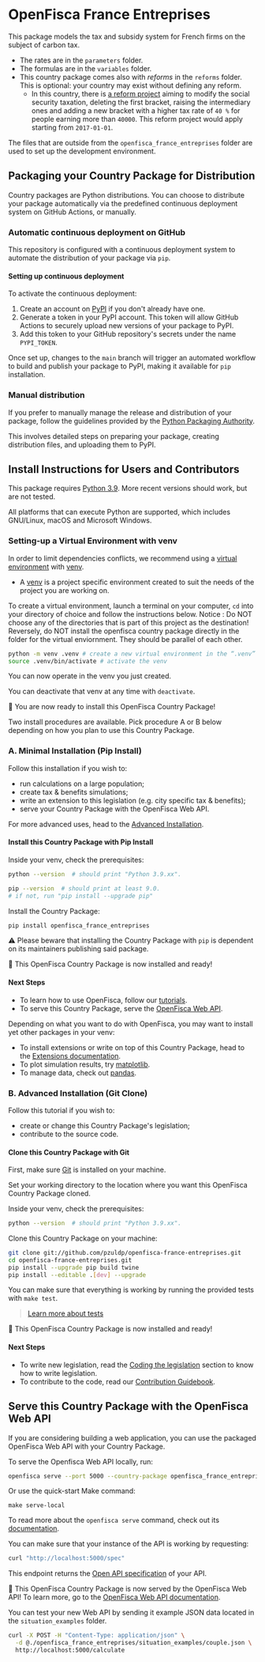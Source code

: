 # OpenFisca France Entreprises


This package models the tax and subsidy system for French firms on the subject of carbon tax.

- The rates are in the `parameters` folder.
- The formulas are in the `variables` folder.
- This country package comes also with *reforms* in the `reforms` folder. This is optional: your country may exist without defining any reform.
    - In this country, there is [a reform project](./openfisca_france_entreprises/reforms/modify_social_security_taxation.py) aiming to modify the social security taxation, deleting the first bracket, raising the intermediary ones and adding a new bracket with a higher tax rate of `40 %` for people earning more than `40000`. This reform project would apply starting from `2017-01-01`.

The files that are outside from the `openfisca_france_entreprises` folder are used to set up the development environment.

## Packaging your Country Package for Distribution

Country packages are Python distributions. You can choose to distribute your package automatically via the predefined continuous deployment system on GitHub Actions, or manually.

### Automatic continuous deployment on GitHub

This repository is configured with a continuous deployment system to automate the distribution of your package via `pip`.

#### Setting up continuous deployment

To activate the continuous deployment:

1. Create an account on [PyPI](https://pypi.org/) if you don't already have one.
2. Generate a token in your PyPI account. This token will allow GitHub Actions to securely upload new versions of your package to PyPI.
3. Add this token to your GitHub repository's secrets under the name `PYPI_TOKEN`.

Once set up, changes to the `main` branch will trigger an automated workflow to build and publish your package to PyPI, making it available for `pip` installation.

### Manual distribution

If you prefer to manually manage the release and distribution of your package, follow the guidelines provided by the [Python Packaging Authority](https://python-packaging-user-guide.readthedocs.io/tutorials/distributing-packages/#packaging-your-project).

This involves detailed steps on preparing your package, creating distribution files, and uploading them to PyPI.


## Install Instructions for Users and Contributors

This package requires [Python 3.9](https://www.python.org/downloads/release/python-390/). More recent versions should work, but are not tested.

All platforms that can execute Python are supported, which includes GNU/Linux, macOS and Microsoft Windows.

### Setting-up a Virtual Environment with venv

In order to limit dependencies conflicts, we recommend using a [virtual environment](https://www.python.org/dev/peps/pep-0405/) with [venv](https://docs.python.org/3/library/venv.html).

- A [venv](https://docs.python.org/3/library/venv.html) is a project specific environment created to suit the needs of the project you are working on.

To create a virtual environment, launch a terminal on your computer, `cd` into your directory of choice and follow the instructions below. Notice : Do NOT choose any of the directories that is part of this project as the destination! Reversely, do NOT install the openfisca country package directly in the folder for the virtual enviornment. They should be parallel of each other.

```sh
python -m venv .venv # create a new virtual environment in the “.venv” folder, which will contain all dependencies
source .venv/bin/activate # activate the venv
```

You can now operate in the venv you just created.

You can deactivate that venv at any time with `deactivate`.

:tada: You are now ready to install this OpenFisca Country Package!

Two install procedures are available. Pick procedure A or B below depending on how you plan to use this Country Package.

### A. Minimal Installation (Pip Install)

Follow this installation if you wish to:
- run calculations on a large population;
- create tax & benefits simulations;
- write an extension to this legislation (e.g. city specific tax & benefits);
- serve your Country Package with the OpenFisca Web API.

For more advanced uses, head to the [Advanced Installation](#advanced-installation-git-clone).

#### Install this Country Package with Pip Install

Inside your venv, check the prerequisites:

```sh
python --version  # should print "Python 3.9.xx".
```

```sh
pip --version  # should print at least 9.0.
# if not, run "pip install --upgrade pip"
```
Install the Country Package:

```sh
pip install openfisca_france_entreprises
```

:warning: Please beware that installing the Country Package with `pip` is dependent on its maintainers publishing said package.

:tada: This OpenFisca Country Package is now installed and ready!

#### Next Steps

- To learn how to use OpenFisca, follow our [tutorials](https://openfisca.org/doc/).
- To serve this Country Package, serve the [OpenFisca Web API](#serve-your-country-package-with-the-openFisca-web-api).

Depending on what you want to do with OpenFisca, you may want to install yet other packages in your venv:
- To install extensions or write on top of this Country Package, head to the [Extensions documentation](https://openfisca.org/doc/contribute/extensions.html).
- To plot simulation results, try [matplotlib](http://matplotlib.org/).
- To manage data, check out [pandas](http://pandas.pydata.org/).

### B. Advanced Installation (Git Clone)

Follow this tutorial if you wish to:
- create or change this Country Package's legislation;
- contribute to the source code.

#### Clone this Country Package with Git

First, make sure [Git](https://www.git-scm.com/) is installed on your machine.

Set your working directory to the location where you want this OpenFisca Country Package cloned.

Inside your venv, check the prerequisites:

```sh
python --version  # should print "Python 3.9.xx".
```

Clone this Country Package on your machine:

```sh
git clone git://github.com/pzuldp/openfisca-france-entreprises.git
cd openfisca-france-entreprises.git
pip install --upgrade pip build twine
pip install --editable .[dev] --upgrade
```

You can make sure that everything is working by running the provided tests with `make test`.

> [Learn more about tests](https://openfisca.org/doc/coding-the-legislation/writing_yaml_tests.html)

:tada: This OpenFisca Country Package is now installed and ready!

#### Next Steps

- To write new legislation, read the [Coding the legislation](https://openfisca.org/doc/coding-the-legislation/index.html) section to know how to write legislation.
- To contribute to the code, read our [Contribution Guidebook](https://openfisca.org/doc/contribute/index.html).

## Serve this Country Package with the OpenFisca Web API

If you are considering building a web application, you can use the packaged OpenFisca Web API with your Country Package.

To serve the Openfisca Web API locally, run:

```sh
openfisca serve --port 5000 --country-package openfisca_france_entreprises
```

Or use the quick-start Make command:

```
make serve-local
```

To read more about the `openfisca serve` command, check out its [documentation](https://openfisca.org/doc/openfisca-python-api/openfisca_serve.html).

You can make sure that your instance of the API is working by requesting:

```sh
curl "http://localhost:5000/spec"
```

This endpoint returns the [Open API specification](https://www.openapis.org/) of your API.

:tada: This OpenFisca Country Package is now served by the OpenFisca Web API! To learn more, go to the [OpenFisca Web API documentation](https://openfisca.org/doc/openfisca-web-api/index.html).

You can test your new Web API by sending it example JSON data located in the `situation_examples` folder.

```sh
curl -X POST -H "Content-Type: application/json" \
  -d @./openfisca_france_entreprises/situation_examples/couple.json \
  http://localhost:5000/calculate
```
